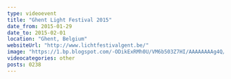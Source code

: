```yaml
---
type: videoevent
title: "Ghent Light Festival 2015"
date_from: 2015-01-29
date_to: 2015-02-01
location: "Ghent, Belgium"
websiteUrl: "http://www.lichtfestivalgent.be/"
image: "https://1.bp.blogspot.com/-ODikExRMh0U/VM6b503Z7HI/AAAAAAAAg4Q/hAGHslyFoL0/s1600/dsc07909.picasaweb.jpg"
videocategories: other
posts: 0238
---
```

